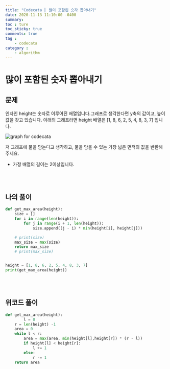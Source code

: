 ```yaml
---
title: "Codecata ⎜ 많이 포함된 숫자 뽑아내기"
date: 2020-11-13 11:10:00 -0400
summary: 
toc : ture
toc_sticky: true
comments: true
tag : 
    - codecata
category : 
    - algorithm
---
```


# 많이 포함된 숫자 뽑아내기

## 문제
인자인 height는 숫자로 이루어진 배열입니다.그래프로 생각한다면 y축의 값이고, 높이 값을 갖고 있습니다. 아래의 그래프라면 height 배열은 [1, 8, 6, 2, 5, 4, 8, 3, 7] 입니다.

![graph for codecata](https://i.ibb.co/kQhN4x5/codecata-graph.png)

저 그래프에 물을 담는다고 생각하고, 물을 담을 수 있는 가장 넓은 면적의 값을 반환해주세요.  

* 가정
배열의 길이는 2이상입니다.

<br><br>

## 나의 풀이

```python
def get_max_area(height):
    size = []
    for i in range(len(height)):
        for j in range(i + 1, len(height)):
            size.append((j - i) * min(height[i], height[j]))

    # print(size)
    max_size = max(size)
    return max_size
    # print(max_size)


height = [1, 8, 6, 2, 5, 4, 8, 3, 7]
print(get_max_area(height))


```

<br><br>

## 위코드 풀이

```python
def get_max_area(height):
    	l = 0
	r = len(height) -1
	area = 0
	while l < r: 
		area = max(area, min(height[l],height[r]) * (r - l))
		if height[l] < height[r]: 
			l += 1
		else:
		    r -= 1
	return area 
```
